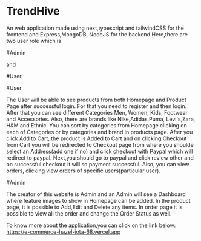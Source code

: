 # TrendHive

An web application made using next,typescript and tailwindCSS for the frontend and Express,MongoDB, NodeJS for the backend.Here,there are two user role which is 

#Admin 

and 

#User. 

#User

The User will be able to see products from both Homepage and Product Page after successful login.
For that you need to register and then login. After that you can see different Categories Men, Women, Kids, Footwear and Accessories. Also, there are brands like Nike,Adidas,Puma, Levi's,Zara, H&M and Ethnic. 
You can sort by categories from Homepage clicking on each of Categories or by categories and brand in products page. 
After you click Add to Cart, the product is Added to Cart and on clicking Checkout from Cart you will be redirected to Checkout page from where you shoulde select an Address(add one if no) and click checkout with Paypal which will redirect to paypal.
Next,you should go to paypal and click review other and on successful checkout it will so payment successful.
Also, you can view orders, clicking view orders of specific users(particular user).

#Admin

The creator of this website is Admin and an Admin will see a Dashboard where feature images to show in Homepage can be added.
In the product page, it is possible to Add,Edit and Delete any items.
In order page it is possible to view all the order and change the Order Status as well.

To know more about the application,you can click on the link below:
https://e-commerce-hazel-iota-68.vercel.app
